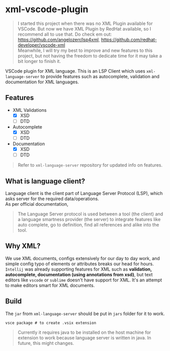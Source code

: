 # xml-vscode-plugin

> I started this project when there was no XML Plugin available for VSCode.
> But now we have XML Plugin by RedHat available, so I recommend all to use that.
> Do check em out: https://github.com/angelozerr/lsp4xml, https://github.com/redhat-developer/vscode-xml   
> Meanwhile, I will try my best to improve and new features to this project, but not having the freedom
> to dedicate time for it may take a bit longer to finish it.

VSCode plugin for XML language. This is an LSP Client which uses `xml-language-server`
to provide features such as autocomplete, validation and documentation for XML languages.

## Features
* XML Validations
  - [x] XSD
  - [ ] DTD
* Autocomplete
  - [x] XSD
  - [ ] DTD
* Documentation
  - [x] XSD
  - [ ] DTD

> Refer to `xml-language-server` repository for updated info on features.

## What is language client?

Language client is the client part of Language Server Protocol (LSP), which asks server for the required data/operations.  
As per official documentation,
> The Language Server protocol is used between a tool (the client) and a language smartness provider (the server) 
> to integrate features like auto complete, go to definition, find all references and alike into the tool.

## Why XML?
We use XML documents, configs extensively for our day to day work, and simple config typo of elements or attributes
breaks our head for hours. `Intellij` was already supporting features for XML such as **validation, autocomplete,
documentation (using annotations from xsd)**, but text editors like `vscode` or `sublime` doesn't have support for XML.
It's an attempt to make editors smart for XML documents.

## Build
The `jar` from `xml-language-server` should be put in `jars` folder for it to work.
```shell
vsce package # to create .vsix extension
```

> Currently it requires java to be installed on the host machine for extension to work
> because language server is written in java. In future, this might changes.
